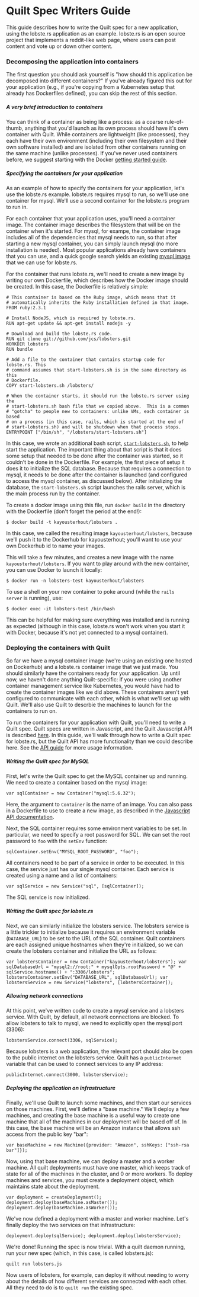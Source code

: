 # Quilt Spec Writers Guide

This guide describes how to write the Quilt spec for a new application, using
the lobste.rs application as an example.  lobste.rs is an open source project
that implements a reddit-like web page, where users can post content and vote up
or down other content.

### Decomposing the application into containers

The first question you should ask yourself is "how should this application be
decomposed into different containers?"  If you've already figured this out for
your application (e.g., if you're copying from a Kubernetes setup that already
has Dockerfiles defined), you can skip the rest of this section.

##### A very brief introduction to containers

You can think of a container as being like a process: as a coarse rule-of-thumb,
anything that you'd launch as its own process should have it's own container
with Quilt.  While containers are lightweight (like processes), they each have
their own environment (including their own filesystem and their own software
installed) and are isolated from other containers running on the same machine
(unlike processes).  If you've never used containers before, we suggest starting
with the Docker [getting started
guide](https://docs.docker.com/engine/getstarted).

##### Specifying the containers for your application

As an example of how to specify the containers for your application, let's use
the lobste.rs example.  lobste.rs requires mysql to run, so we'll use one
container for mysql.  We'll use a second container for the lobste.rs program to
run in.

For each container that your application uses, you'll need a container image.
The container image describes the filesystem that will be on the container when
it's started.  For mysql, for exampe, the container image includes all of the
dependencies that mysql needs to run, so that after starting a new mysql
container, you can simply launch mysql (no more installation is needed).  Most
popular applications already have containers that you can use, and a quick
google search yields an existing [mysql image](https://hub.docker.com/_/mysql/)
that we can use for lobste.rs.

For the container that runs lobste.rs, we'll need to create a new image by
writing our own Dockerfile, which describes how the Docker image should be
created.  In this case, the Dockerfile is relatively simple:

    # This container is based on the Ruby image, which means that it
    # automatically inherits the Ruby installation defined in that image.
    FROM ruby:2.3.1

    # Install NodeJS, which is required by lobste.rs.
    RUN apt-get update && apt-get install nodejs -y

    # Download and build the lobste.rs code.
    RUN git clone git://github.com/jcs/lobsters.git
    WORKDIR lobsters
    RUN bundle
    
    # Add a file to the container that contains startup code for lobste.rs. This
    # command assumes that start-lobsters.sh is in the same directory as this
    # Dockerfile.
    COPY start-lobsters.sh /lobsters/

    # When the container starts, it should run the lobste.rs server using the
    # start-lobsters.sh bash file that we copied above.  This is a common
    # "gotcha" to people new to containers: unlike VMs, each container is based
    # on a process (in this case, rails, which is started at the end of
    # start-lobsters.sh) and will be shutdown when that process stops.
    ENTRYPOINT ["/bin/sh", "/lobsters/start-lobsters.sh"]
    
In this case, we wrote an additional bash script, [`start-lobsters.sh`](), to
help start the application.  The important thing about that script is that it
does some setup that needed to be done after the container was started, so it
couldn't be done in the Dockerfile.  For example, the first piece of setup it
does it to initialize the SQL database.  Because that requires a connection to
mysql, it needs to be done after the container is launched (and configured to
access the mysql container, as discussed below).  After initializing the
database, the `start-lobsters.sh` script launches the rails server, which is the
main process run by the container.

To create a docker image using this file, run `docker build` in the directory
with the Dockerfile (don't forget the period at the end!):

    $ docker build -t kayousterhout/lobsters .
    
In this case, we called the resulting image `kayousterhout/lobsters`, because
we'll push it to the Dockerhub for kayousterhout; you'll want to use your own
Dockerhub id to name your images.

This will take a few minutes, and creates a new image with the name
`kayousterhout/lobsters`.  If you want to play around with the new container,
you can use Docker to launch it locally:

    $ docker run -n lobsters-test kayousterhout/lobsters
    
To use a shell on your new container to poke around (while the `rails server` is
running), use:

    $ docker exec -it lobsters-test /bin/bash
    
This can be helpful for making sure everything was installed and is running as
expected (although in this case, lobste.rs won't work when you start it with
Docker, because it's not yet connected to a mysql container).

### Deploying the containers with Quilt

So far we have a mysql container image (we're using an existing one hosted on
Dockerhub) and a lobste.rs container image that we just made.  You should
similarly have the containers ready for your application.  Up until now, we
haven't done anything Quilt-specific: if you were using another container
management service like Kubernetes, you would have had to create the container
images like we did above.  These containers aren't yet configured to communicate
with each other, which is what we'll set up with Quilt.  We'll also use Quilt to
descrbie the machines to launch for the containers to run on.

To run the containers for your application with Quilt, you'll need to write a
Quilt spec.  Quilt specs are written in Javascript, and the Quilt Javascript API
is described [here](https://github.com/quilt/quilt/tree/master/stitch).  In this
guide, we'll walk through how to write a Quilt spec for lobste.rs, but the Quilt
API has more functionality than we could describe here.  See the [API
guide](https://github.com/quilt/quilt/tree/master/stitch) for more usage
information.

##### Writing the Quilt spec for MySQL

First, let's write the Quilt spec to get the MySQL container up and running.  We
need to create a container based on the mysql image:

    var sqlContainer = new Container("mysql:5.6.32");
    
Here, the argument to `Container` is the name of an image.  You can also pass in
a Dockerfile to use to create a new image, as described in the [Javascript API
documentation](https://github.com/quilt/quilt/tree/master/stitch).

Next, the SQL container requires some environment variables to be set.  In
particular, we need to specify a root password for SQL.  We can set the root
password to `foo` with the `setEnv` function:

    sqlContainer.setEnv("MYSQL_ROOT_PASSWORD", "foo");
    
All containers need to be part of a service in order to be executed.  In this
case, the service just has our single mysql container.  Each service is created
using a name and a list of containers:

    var sqlService = new Service("sql", [sqlContainer]);
    
The SQL service is now initialized.  

##### Writing the Quilt spec for lobste.rs

Next, we can similarly initialize the lobsters service.  The lobsters service is
a little trickier to initialize because it requires an environment variable
(`DATABASE_URL`) to be set to the URL of the SQL container.  Quilt containers
are each assigned unique hostnames when they're initialized, so we can create
the lobsters container and initialize the URL as follows:

    var lobstersContainer = new Container("kayousterhout/lobsters"); var
    sqlDatabaseUrl = "mysql2://root:" + mysqlOpts.rootPassword + "@" +
    sqlService.hostname() + ":3306/lobsters";
    lobstersContainer.setEnv("DATABASE_URL", sqlDatabaseUrl); var
    lobstersService = new Service("lobsters", [lobstersContainer]);
    
##### Allowing network connections
    
At this point, we've written code to create a mysql service and a lobsters
service.  With Quilt, by default, all network connections are blocked.  To allow
lobsters to talk to mysql, we need to explicitly open the mysql port (3306):

    lobstersService.connect(3306, sqlService);
    
Because lobsters is a web application, the relevant port should also be open to
the public internet on the lobsters service.  Quilt has a `publicInternet`
variable that can be used to connect services to any IP address:

    publicInternet.connect(3000, lobstersService);
    
##### Deploying the application on infrastructure

Finally, we'll use Quilt to launch some machines, and then start our services on
those machines.  First, we'll define a "base machine."  We'll deploy a few
machines, and creating the base machine is a useful way to create one machine
that all of the machines in our deployment will be based off of.  In this case,
the base machine will be an Amazon instance that allows ssh access from the
public key "bar":

    var baseMachine = new Machine({provider: "Amazon", sshKeys: ["ssh-rsa
    bar"]});
    
Now, using that base machine, we can deploy a master and a worker machine.  All
quilt deployments must have one master, which keeps track of state for all of
the machines in the cluster, and 0 or more workers.  To deploy machines and
services, you must create a deployment object, which maintains state about the
deployment.

    var deployment = createDeployment();
    deployment.deploy(baseMachine.asMaster());
    deployment.deploy(baseMachine.asWorker());
    
We've now defined a deployment with a master and worker machine.  Let's finally
deploy the two services on that infrastructure:

    deployment.deploy(sqlService); deployment.deploy(lobstersService);
    
We're done!  Running the spec is now trivial.  With a quilt daemon running, run
your new spec (which, in this case, is called lobsters.js):

    quilt run lobsters.js
    
Now users of lobsters, for example, can deploy it without needing to worry about
the details of how different services are connected with each other.  All they
need to do is to `quilt run` the existing spec.
